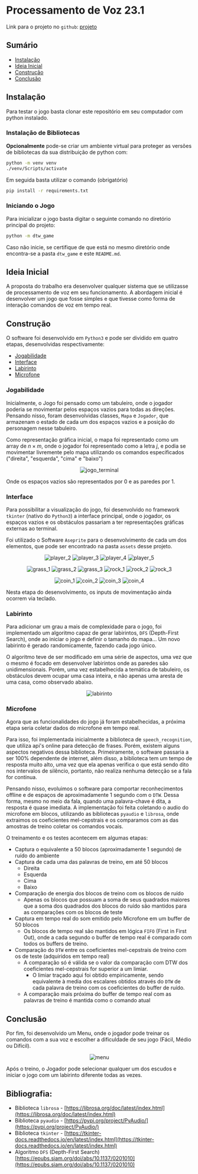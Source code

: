 # Processamento de Voz 23.1

Link para o projeto no `github`: [projeto](https://github.com/dev-diogo-lima/Reconhecimento-de-Voz)

## Sumário
- [Instalação](#instalação)
- [Ideia Inicial](#ideia-inicial)
- [Construção](#construção)
- [Conclusão](#conclusão)

## Instalação
Para testar o jogo basta clonar este repositório em seu computador com python instalado.

### Instalação de Bibliotecas
**Opcionalmente** pode-se criar um ambiente virtual para proteger as versões de bibliotecas da sua distribuição de python com:
~~~bash
python -m venv venv
./venv/Scripts/activate
~~~

Em seguida basta utilizar o comando (obrigatório)
~~~bash
pip install -r requirements.txt
~~~

### Iniciando o Jogo
Para inicializar o jogo basta digitar o seguinte comando no diretório principal do projeto:
~~~bash
python -m dtw_game
~~~

Caso não inicie, se certifique de que está no mesmo diretório onde encontra-se a pasta `dtw_game` e este `README.md`.

## Ideia Inicial
A proposta do trabalho era desenvolver qualquer sistema que se utilizasse de processamento de voz em seu funcionamento. A abordagem inicial é desenvolver um jogo que fosse simples e que tivesse como forma de interação comandos de voz em tempo real.

## Construção
O software foi desenvolvido em `Python3` e pode ser dividido em quatro etapas, desenvolvidas respectivamente:
- [Jogabilidade](#jogabilidade)
- [Interface](#interface)
- [Labirinto](#labirinto)
- [Microfone](#microfone)

### Jogabilidade
Inicialmente, o Jogo foi pensado como um tabuleiro, onde o jogador poderia se movimentar pelos espaços vazios para todas as direções. Pensando nisso, foram desenvolvidas classes, `Mapa` e `Jogador`, que armazenam o estado de cada um dos espaços vazios e a posição do personagem nesse tabuleiro.

Como representação gráfica inicial, o mapa foi representado como um array de $n \times m$, onde o jogador foi representado como a letra $j$, e podia se movimentar livremente pelo mapa utilizando os comandos especificados ("direita", "esquerda", "cima" e "baixo")

<center>

![jogo_terminal](./relatorio/jogo_interface.png)

</center>

Onde os espaços vazios são representados por $0$ e as paredes por $1$.

### Interface
Para possibilitar a visualização do jogo, foi desenvolvido no framework `tkinter` (nativo do `Python3`) a interface principal, onde o jogador, os espaços vazios e os obstáculos passariam a ter representações gráficas externas ao terminal.

Foi utilizado o Software `Aseprite` para o desenvolvimento de cada um dos elementos, que pode ser encontrado na pasta `assets` desse projeto.

<center>

![player_2](./assets/player/player_2.png) ![player_3](./assets/player/player_3.png) ![player_4](./assets/player/player_4.png) ![player_5](./assets/player/player_5.png)

![grass_1](./assets/grass/grass_1.png) ![grass_2](./assets/grass/grass_2.png) ![grass_3](./assets/grass/grass_3.png) ![rock_1](./assets/rock/rock_1.png) ![rock_2](./assets/rock/rock_2.png) ![rock_3](./assets/rock/rock_3.png)

![coin_1](./assets/coin/coin_1.png) ![coin_2](./assets/coin/coin_2.png) ![coin_3](./assets/coin/coin_3.png) ![coin_4](./assets/coin/coin_4.png)

</center>

Nesta etapa do desenvolvimento, os inputs de movimentação ainda ocorrem via teclado.

### Labirinto
Para adicionar um grau a mais de complexidade para o jogo, foi implementado um algoritmo capaz de gerar labirintos, `DFS` (Depth-First Search), onde ao iniciar o jogo e definir o tamanho do mapa... Um novo labirinto é gerado randomicamente, fazendo cada jogo único.

O algoritmo teve de ser modificado em uma série de aspectos, uma vez que o mesmo é focado em desenvolver labirintos onde as paredes são unidimensionais. Porém, uma vez estabelhecida a temática de tabuleiro, os obstáculos devem ocupar uma casa inteira, e não apenas uma aresta de uma casa, como observado abaixo.

<center>

![labirinto](./relatorio/labirinto.png)

</center>

### Microfone
Agora que as funcionalidades do jogo já foram estabelhecidas, a próxima etapa seria coletar dados do microfone em tempo real.

Para isso, foi implementada inicialmente a biblioteca de `speech_recognition`, que utiliza api's online para detecção de frases. Porém, existem alguns aspectos negativos dessa biblioteca. Primeiramente, o software passaria a ser 100% dependente de internet, além disso, a biblioteca tem um tempo de resposta muito alto, uma vez que ela apenas verifica o que está sendo dito nos intervalos de silêncio, portanto, não realiza nenhuma detecção se a fala for contínua.

Pensando nisso, evoluimos o software para comportar reconhecimentos offline e de espaços de aproximadamente 1 segundo com o `DTW`. Dessa forma, mesmo no meio da fala, quando uma palavra-chave é dita, a resposta é quase imediata. A implementação foi feita coletando o audio do microfone em blocos, utilizando as bibliotecas `pyaudio` e `librosa`, onde extraimos os coeficientes mel-cepstrais e os comparamos com as das amostras de treino coletar os comandos vocais.

O treinamento e os testes acontecem em algumas etapas:
- Captura o equivalente a 50 blocos (aproximadamente 1 segundo) de ruído do ambiente
- Captura de cada uma das palavras de treino, em até 50 blocos
    - Direita
    - Esquerda
    - Cima
    - Baixo
- Comparação de energia dos blocos de treino com os blocos de ruído
    - Apenas os blocos que possuam a soma de seus quadrados maiores que a soma dos quadrados dos blocos do ruído são mantidos para as comparações com os blocos de teste
- Captura em tempo real do som emitido pelo Microfone em um buffer de 50 blocos
    - Os blocos de tempo real são mantidos em lógica `FIFO` (First in First Out), onde a cada segundo o buffer de tempo real é comparado com todos os buffers de treino.
- Comparação do `DTW` entre os coeficientes mel-cepstrais de treino com os de teste (adquiridos em tempo real)
    - A comparação só é válida se o valor da comparação com DTW dos coeficientes mel-cepstrais for superior a um limiar.
        - O limiar traçado aqui foi obtido empiricamente, sendo equivalente à media dos escalares obtidos através do `DTW` de cada palavra de treino com os coeficientes do buffer de ruído.  
    - A comparação mais próxima do buffer de tempo real com as palavras de treino é mantida como o comando atual

## Conclusão
Por fim, foi desenvolvido um Menu, onde o jogador pode treinar os comandos com a sua voz e escolher a dificuldade de seu jogo (Fácil, Médio ou Difícil).


<center>

![menu](./relatorio/menu.png)

</center>

Após o treino, o Jogador pode selecionar qualquer um dos escudos e iniciar o jogo com um labirinto diferente todas as vezes.

## Bibliografia:
- Biblioteca `librosa` - [https://librosa.org/doc/latest/index.html](https://librosa.org/doc/latest/index.html)
- Biblioteca `pyaudio` - [https://pypi.org/project/PyAudio/](https://pypi.org/project/PyAudio/)
- Biblioteca `tkinter` - [https://tkinter-docs.readthedocs.io/en/latest/index.html](https://tkinter-docs.readthedocs.io/en/latest/index.html)
- Algoritmo `DFS` (Depth-First Search)[https://epubs.siam.org/doi/abs/10.1137/0201010](https://epubs.siam.org/doi/abs/10.1137/0201010)